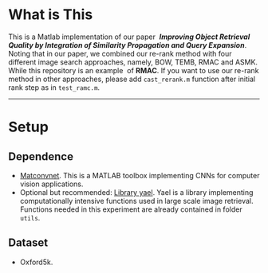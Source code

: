 # What is This
This is a Matlab implementation of our paper  ***Improving Object Retrieval Quality by Integration of Similarity Propagation and Query Expansion***.  Noting that in our paper, we combined our re-rank method with four different image search approaches, namely, BOW, TEMB, RMAC and ASMK. While this repository is an example  of **RMAC**. If you want to use our re-rank method in other approaches, please add `cast_rerank.m` function after initial rank step as in `test_ramc.m`.
***
# Setup
## Dependence
* [Matconvnet][1]. This is a MATLAB toolbox implementing CNNs for computer vision applications.
* Optional but recommended: [Library yael][2]. Yael is a library implementing computationally intensive functions used in large scale image retrieval. Functions needed in this experiment are already contained in folder `utils`.
## Dataset
* Oxford5k.

[1]: http://www.vlfeat.org/matconvnet/ "matconvnet home"
[2]: https://gforge.inria.fr/projects/yael/ "yael home"
